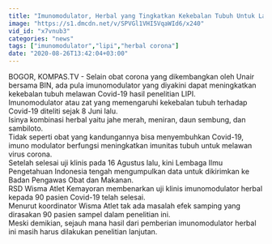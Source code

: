 ```yaml
---
title: "Imunomodulator, Herbal yang Tingkatkan Kekebalan Tubuh Untuk Lawan Corona"
image: "https://s1.dmcdn.net/v/SPVGl1VHI5VqaWId6/x240"
vid_id: "x7vnub3"
categories: "news"
tags: ["imunomodulator","lipi","herbal corona"]
date: "2020-08-26T13:42:04+03:00"
---
```

BOGOR, KOMPAS.TV - Selain obat corona yang dikembangkan oleh Unair bersama BIN, ada pula imunomodulator yang diyakini dapat meningkatkan kekebalan tubuh melawan Covid-19 hasil penelitian LIPI.   <br>Imunomodulator atau zat yang memengaruhi kekebalan tubuh terhadap Covid-19 diteliti sejak 8 Juni lalu.    <br>Isinya kombinasi herbal yaitu jahe merah, meniran, daun sembung, dan sambiloto.   <br>Tidak seperti obat yang kandungannya bisa menyembuhkan Covid-19, imuno modulator berfungsi meningkatkan imunitas tubuh untuk melawan virus corona.   <br>Setelah selesai uji klinis pada 16 Agustus lalu, kini Lembaga Ilmu Pengetahuan Indonesia tengah mengumpulkan data untuk dikirimkan ke Badan Pengawas Obat dan Makanan.   <br>RSD Wisma Atlet Kemayoran membenarkan uji klinis imunomodulator herbal kepada 90 pasien Covid-19 telah selesai.   <br>Menurut koordinator Wisma Atlet tak ada masalah efek samping yang dirasakan 90 pasien sampel dalam penelitian ini.   <br>Meski demikian, sejauh mana hasil dari pemberian imunomodulator herbal ini masih harus dilakukan penelitian lanjutan.   <br>
